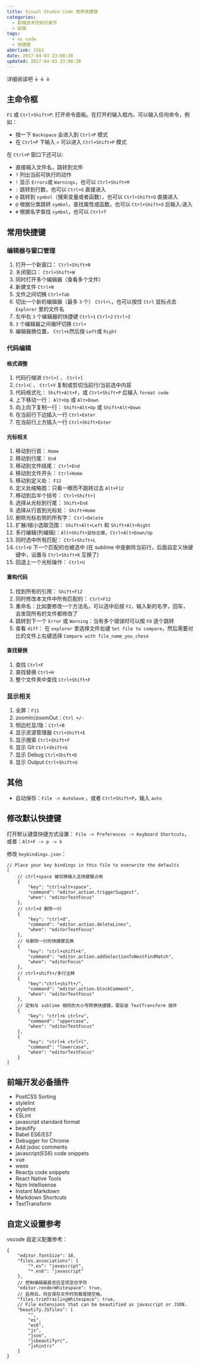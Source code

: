```yaml
---
title: Visual Studio Code 常用快捷键
categories:
  - 前端技术的知识章节
  - 前端
tags:
  - vs code
  - 快捷键
abbrlink: 15b3
date: 2017-04-03 23:08:38
updated: 2017-04-03 23:08:38
---
```


详细阅读吧 ↓ ↓ ↓
 <!-- more --> 
 

## 主命令框

`F1` 或 `Ctrl+Shift+P`: 打开命令面板。在打开的输入框内，可以输入任何命令，例如：

*   按一下 `Backspace` 会进入到 `Ctrl+P` 模式
*   在 `Ctrl+P` 下输入 `>` 可以进入 `Ctrl+Shift+P` 模式

在 `Ctrl+P` 窗口下还可以:

*   直接输入文件名，跳转到文件
*   `?` 列出当前可执行的动作
*   `!` 显示 `Errors`或 `Warnings`，也可以 `Ctrl+Shift+M`
*   `:` 跳转到行数，也可以 `Ctrl+G` 直接进入
*   `@` 跳转到 `symbol`（搜索变量或者函数），也可以 `Ctrl+Shift+O` 直接进入
*   `@` 根据分类跳转 `symbol`，查找属性或函数，也可以 `Ctrl+Shift+O` 后输入:进入
*   `#` 根据名字查找 `symbol`，也可以 `Ctrl+T`

## 常用快捷键

### 编辑器与窗口管理

1.  打开一个新窗口： `Ctrl+Shift+N`
2.  关闭窗口： `Ctrl+Shift+W`
3.  同时打开多个编辑器（查看多个文件）
4.  新建文件 `Ctrl+N`
5.  文件之间切换 `Ctrl+Tab`
6.  切出一个新的编辑器（最多 `3` 个） `Ctrl+\`，也可以按住 `Ctrl` 鼠标点击 `Explorer` 里的文件名
7.  左中右 `3` 个编辑器的快捷键 `Ctrl+1` `Ctrl+2` `Ctrl+3`
8.  `3` 个编辑器之间循环切换 `Ctrl+`
9.  编辑器换位置， `Ctrl+k`然后按 `Left`或 `Right`

### 代码编辑

#### 格式调整

1.  代码行缩进 `Ctrl+[` 、 `Ctrl+]`
2.  `Ctrl+C` 、 `Ctrl+V` 复制或剪切当前行/当前选中内容
3.  代码格式化： `Shift+Alt+F`，或 `Ctrl+Shift+P` 后输入 `format code`
4.  上下移动一行： `Alt+Up` 或 `Alt+Down`
5.  向上向下复制一行： `Shift+Alt+Up` 或 `Shift+Alt+Down`
6.  在当前行下边插入一行 `Ctrl+Enter`
7.  在当前行上方插入一行 `Ctrl+Shift+Enter`

#### 光标相关

1.  移动到行首： `Home`
2.  移动到行尾： `End`
3.  移动到文件结尾： `Ctrl+End`
4.  移动到文件开头： `Ctrl+Home`
5.  移动到定义处： `F12`
6.  定义处缩略图：只看一眼而不跳转过去 `Alt+F12`
7.  移动到后半个括号： `Ctrl+Shift+]`
8.  选择从光标到行尾： `Shift+End`
9.  选择从行首到光标处： `Shift+Home`
10.  删除光标右侧的所有字： `Ctrl+Delete`
11.  扩展/缩小选取范围： `Shift+Alt+Left` 和 `Shift+Alt+Right`
12.  多行编辑(列编辑)：`Alt+Shift+鼠标左键`，`Ctrl+Alt+Down/Up`
13.  同时选中所有匹配： `Ctrl+Shift+L`
14.  `Ctrl+D` 下一个匹配的也被选中 (在 sublime 中是删除当前行，后面自定义快键键中，设置与 `Ctrl+Shift+K` 互换了)
15.  回退上一个光标操作： `Ctrl+U`

#### 重构代码

1.  找到所有的引用： `Shift+F12`
2.  同时修改本文件中所有匹配的： `Ctrl+F12`
3.  重命名：比如要修改一个方法名，可以选中后按 `F2`，输入新的名字，回车，会发现所有的文件都修改了
4.  跳转到下一个 `Error` 或 `Warning`：当有多个错误时可以按 `F8` 逐个跳转
5.  查看 `diff`： 在 `explorer` 里选择文件右键 `Set file to compare`，然后需要对比的文件上右键选择 `Compare with file_name_you_chose`

#### 查找替换

1.  查找 `Ctrl+F`
2.  查找替换 `Ctrl+H`
3.  整个文件夹中查找 `Ctrl+Shift+F`

### 显示相关

1.  全屏：`F11`
2.  zoomIn/zoomOut：`Ctrl +/-`
3.  侧边栏显/隐：`Ctrl+B`
4.  显示资源管理器 `Ctrl+Shift+E`
5.  显示搜索 `Ctrl+Shift+F`
6.  显示 Git `Ctrl+Shift+G`
7.  显示 Debug `Ctrl+Shift+D`
8.  显示 Output `Ctrl+Shift+U`

## 其他

*   自动保存：`File -> AutoSave` ，或者 `Ctrl+Shift+P`，输入 `auto`

## 修改默认快捷键

打开默认键盘快捷方式设置：
`File -> Preferences -> Keyboard Shortcuts`，或者：`Alt+F -> p -> k`

修改 `keybindings.json`：

```
// Place your key bindings in this file to overwrite the defaults
[
    // ctrl+space 被切换输入法快捷键占用
    {
        "key": "ctrl+alt+space",
        "command": "editor.action.triggerSuggest",
        "when": "editorTextFocus"
    },
    // ctrl+d 删除一行
    {
        "key": "ctrl+d",
        "command": "editor.action.deleteLines",
        "when": "editorTextFocus"
    },
    // 与删除一行的快捷键互换
    {
        "key": "ctrl+shift+k",
        "command": "editor.action.addSelectionToNextFindMatch",
        "when": "editorFocus"
    },
    // ctrl+shift+/多行注释
    {
        "key":"ctrl+shift+/",
        "command": "editor.action.blockComment",
        "when": "editorTextFocus"
    },
    // 定制与 sublime 相同的大小写转换快捷键，需安装 TextTransform 插件
    {
        "key": "ctrl+k ctrl+u",
        "command": "uppercase",
        "when": "editorTextFocus"
    },
    {
        "key": "ctrl+k ctrl+l",
        "command": "lowercase",
        "when": "editorTextFocus"
    }
]

```

## 前端开发必备插件

*   PostCSS Sorting
*   stylelint
*   stylefmt
*   ESLint
*   javascript standard format
*   beautify
*   Babel ES6/ES7
*   Debugger for Chrome
*   Add jsdoc comments
*   javascript(ES6) code snippets
*   vue
*   weex
*   Reactjs code snippets
*   React Native Tools
*   Npm Intellisense
*   Instant Markdown
*   Markdown Shortcuts
*   TextTransform

## 自定义设置参考

vscode 自定义配置参考：

```
{
    "editor.fontSize": 18,
    "files.associations": {
        "*.es": "javascript",
        "*.es6": "javascript"
    },
    // 控制编辑器是否应呈现空白字符
    "editor.renderWhitespace": true,
    // 启用后，将在保存文件时剪裁尾随空格。
    "files.trimTrailingWhitespace": true,
    // File extensions that can be beautified as javascript or JSON.
    "beautify.JSfiles": [
        "",
        "es",
        "es6",
        "js",
        "json",
        "jsbeautifyrc",
        "jshintrc"
    ]
}
```